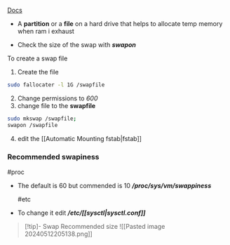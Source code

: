 [Docs](https://averagelinuxuser.com/linux-swap/G)
- A **partition** or a **file** on a hard drive that helps to allocate temp memory when ram i exhaust 

- Check the size of the swap with 
	 ***swapon***

To create a swap file 
1. Create the file
```bash
sudo fallocater -l 1G /swapfile
```
2. Change permissions to *600*
3. change file to the **swapfile**
```bash
sudo mkswap /swapfile;
swapon /swapfile
```
4. edit the [[Automatic Mounting fstab|fstab]]

### Recommended swapiness
#proc 
- The default is 60 but commended is 10
	***/proc/sys/vm/swappiness***

	#etc 
- To change it edit
	***/etc/[[sysctl|sysctl.conf]]***

>[!tip]- Swap Recommended size 
>![[Pasted image 20240512205138.png]]